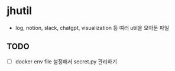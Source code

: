 # jhutil
- log, notion, slack, chatgpt, visualization 등 여러 util을 모아둔  파일

## TODO 
- [ ] docker env file 설정해서 secret.py 관리하기